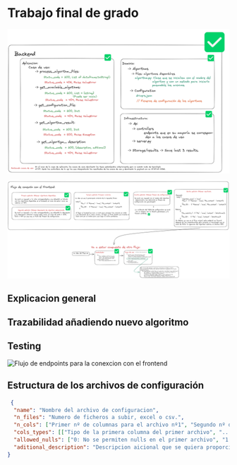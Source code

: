 # **Trabajo final de grado**

![Planteamieto de la arquitectura hexagonal en el backend](./docs/images/backend_hex.png)

![Flujo de endpoints para la conexcion con el frontend](./docs/images/flujo_front.png)


## **Explicacion general**

## **Trazabilidad añadiendo nuevo algoritmo**

## **Testing**
![Flujo de endpoints para la conexcion con el frontend](/docs/images/test.png)

## **Estructura de los archivos de configuración**
```json
 { 
  "name": "Nombre del archivo de configuracion",
  "n_files": "Numero de ficheros a subir, excel o csv.",
  "n_cols": ["Primer nº de columnas para el archivo nº1", "Segundo nº de columna para el archivo nº2"],  
  "cols_types": [["Tipo de la primera columna del primer archivo", "..."], ["Tipo de la primera columna del segundo archivo", "..."]],
  "allowed_nulls": ["0: No se permiten nulls en el primer archivo", "1: Se permiten nulls en el segundo archivo"],
  "aditional_description": "Descripcion aicional que se quiera proporcionar en formato texto"
} 
```


